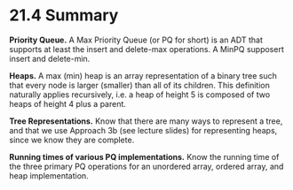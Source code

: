 # 21.4 Summary

**Priority Queue.** A Max Priority Queue (or PQ for short) is an ADT that supports at least the insert and delete-max operations. A MinPQ supposert insert and delete-min.

**Heaps.** A max (min) heap is an array representation of a binary tree such that every node is larger (smaller) than all of its children. This definition naturally applies recursively, i.e. a heap of height 5 is composed of two heaps of height 4 plus a parent.

**Tree Representations.** Know that there are many ways to represent a tree, and that we use Approach 3b (see lecture slides) for representing heaps, since we know they are complete.

**Running times of various PQ implementations.** Know the running time of the three primary PQ operations for an unordered array, ordered array, and heap implementation.
